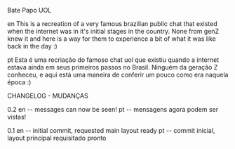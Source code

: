 Bate Papo UOL

en
This is a recreation of a very famous brazilian public chat that existed when the internet was in it's initial stages in the country.
None from genZ knew it and here is a way for them to experience a bit of what it was like back in the day :)

pt
Esta é uma recriação do famoso chat uol que existiu quando a internet estava ainda em seus primeiros passos no Brasil.
Ninguém da geração Z conheceu, e aqui está uma maneira de conferir um pouco como era naquela época :)

CHANGELOG - MUDANÇAS

0.2
en --
messages can now be seen!
pt --
mensagens agora podem ser vistas!

0.1
en --
initial commit, requested main layout ready
pt --
commit inicial, layout principal requisitado pronto